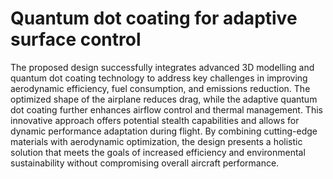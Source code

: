 # Quantum dot coating for adaptive surface control
The proposed design successfully integrates advanced 3D modelling and quantum dot coating technology to address key challenges in improving aerodynamic efficiency, fuel 
consumption, and emissions reduction. The optimized shape of the airplane reduces drag, while the adaptive quantum dot coating further enhances airflow control and thermal 
management. This innovative approach offers potential stealth capabilities and allows for dynamic performance adaptation during flight. By combining cutting-edge materials with 
aerodynamic optimization, the design presents a holistic solution that meets the goals of increased efficiency and environmental sustainability without compromising overall aircraft 
performance.
